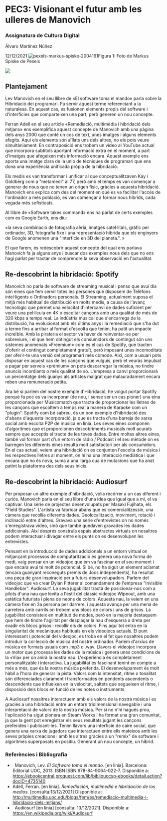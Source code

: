 ﻿# PEC3: Visionant el futur amb les ulleres de Manovich
### Assignatura de Cultura Digital
Álvaro Martínez Núñez

12/12/2021
![pexels-markus-spiske-2004161](https://user-images.githubusercontent.com/95874764/145735076-3090f6bc-5fdc-42ab-8279-dd02be17e4af.jpg)Figura 1: Foto de Markus Spiske de Pexels

![](Aspose.Words.dbad6a24-cf9e-4105-ac40-45fd784e99bf.001.jpeg)
## Plantejament
Lev Manovich en el seu llibre de «El software toma el mando» parla sobre la Hibridació del programari. Fa servir aquest terme referenciant a la naturalesa. En aquest cas, es fusionen elements propis del software i d'interfícies que comparteixen una part, però generen un nou concepte.

Ferran Adell en el seu article «Remediació, multimèdia i hibridació dels mitjans» ens exemplifica aquest concepte de Manovich amb una pàgina dels anys 2000 que conté un cos de text, unes imatges i alguns elements afegits. Aquí els elements són aïllats uns dels altres, no els pots veure simultàniament. En contraposició ens trobem un vídeo al YouTube actual que incorpora subtítols aportant informació extra en el moment, a part d'imatges que afegeixen més informació encara. Aquest exemple ens aporta una imatge clara de la unió de tècniques de programari que ens dona una experiència unificada pròpia de la hibridació.

Els medis es van transformar i unificar al que conceptualitzaven Kay i Goldberg com a "metamedi" al 77, però amb el temps es van començar a generar de nous que no tenen un origen físic, gràcies a aquesta hibridació. Manovich ens explica com des del moment en què es va facilitar l'accés de l'ordinador a més població, es van començar a formar nous híbrids, cada vegada més sofisticats.

Al llibre de «Software takes command» ens ha parlat de certs exemples com es Google Earth, ens diu:

«la seva combinació de fotografia aèria, imatges satel·litals, gràfic per ordinador, 3D, fotografia fixe i una representació hibrida que els enginyers de Google anomenen una "Interficie en 3D del planeta.". »

El que farem, és redescobrir aquest concepte del qual ens parlava Manovich fa ja alguns anys i buscar dos exemples nous dels que no ens hagi parlat per tractar de comprendre la seva observació en l'actualitat.
## Re-descobrint la hibridació: Spotify
Manovich no parla de software de streaming musical i penso que avui dia són eines que fem servir totes les persones que disposem de Telèfons intel·ligents o Ordinadors personals. El Streaming, actualment suposa el mitjà més habitual de distribució en molts medis, a causa de l'avanç tecnològic que permet una velocitat d'intercanvi de dades suficient per veure una pel·lícula en 4K o escoltar cançons amb una qualitat de més de 320 kbps a temps real. La indústria musical que s'encarrega de la distribució, ha evolucionat amb els últims anys i la remediació que s'ha dut a terme fins a arribar al format d'escolta que tenim, ha patit un impacte increïble. Amb la pirateria el sector va haver de reinventar-se per sobreviure, i el que hem obtingut els consumidors de contingut són uns sistemes anomenats «Freemium» com és el cas de Spotify, que tracten d'oferir el contingut completament gratuït, però imposant unes incomoditats per oferir-te una versió del programari més còmode. Així, com a usuari pots disposar en aquest cas de les cançons que vulguis, però et veuràs impulsat a pagar per serveis «prèmium» on pots descarregar la música, no tindre anuncis incordiants o més qualitat de so. L'empresa a canvi proporcionarà un percentatge dels guanys als artistes malgrat que malauradament encara reben una remuneració petita.

Ara bé si parlem del nostre exemple d'Hibridació, he volgut portar Spotify perquè fa poc es va incorporar (de nou, i sense ser un cas pioner) una eina proporcionada per Musicxmatch que tracta de proporcionar les lletres de les cançons que escoltem a temps real a manera de Karaoke com un "plugin". Spotify com bé sabreu, és un bon exemple d'hibridació des d'abans d'aquesta incorporació, ja que es tracta d'una barreja de xarxa social amb escolta P2P de música en línia. Les seves eines componen d'algoritmes que et proporcionen descobriments musicals molt acurats sempre que acceptis el tracte de les teves dades. Entre moltes altres eines, també vol formar part d'un entorn de ràdio / Podcast i el seu mètode on es barregen les diferents eines resulta molt satisfactori per als consumidors. En el cas actual, veiem una hibridació on es conjunten l'escolta de música i les respectives lletres al moment, on hi ha una interacció mediàtica i que encara que no és nova, suma a una llarga cua de mutacions que ha anat patint la plataforma des dels seus inicis.
## Re-descobrint la hibridació: Audiosurf
Per proposar un altre exemple d'hibridació, volia recórrer a un cas diferent i curiós. Manovich parla en el seu llibre d'una idea que igual que a mi, el va captivar. Una sèrie de projectes desenvolupats per Masaki Fujihata, els "Field Studies". L'artista va fabricar abans que es comercialitzessin, una càmera que recollia diferents dades. Geolocalització, moviment, rotació i inclinació entre d'altres. Gravava una sèrie d'entrevistes on no només s'enregistrava vídeo, sinó que també quedaven gravades les dades addicionals. Així després construïa espais abstractes virtuals on nosaltres podem interactuar i divagar entre els punts on es desenvolupen les entrevistes.

Pensant en la introducció de dades addicionals a un entorn virtual on mitjançant processos de computarització es genera una nova forma de medi, vaig pensar en un videojoc que em va fascinar en el seu moment i que encara avui té molt de potencial. Si bé, no ha sigut un element aclamat (encara guanyant reconeguts premis de Jocs independents), ha resultat una peça de gran inspiració per a futurs desenvolupadors. Parlem del videojoc que va crear Dylan Fitterer al comandament de l'empresa "Invisible Handlebar". Audiosurf. La seva jugabilitat tracta de posicionar-nos com a pilots d'una nau que levita a l'estil del clàssic videojoc Wipeout, amb una estètica futurista i plena de neons de colors. Aquesta nau, la veiem en una càmera fixe en 3a persona per darrere, i aquesta avança per una mena de carretera amb carrils on trobem uns blocs de colors i uns de grisos. La jugabilitat consisteix en multitud de modes, però en la majoria destaquem que hem de tindre l'agilitat per desplaçar la nau d'esquerra a dreta per evadir els blocs grisos i recollir els de colors. Fins aquí tot entra en la singularitat de mecàniques habituals en els videojocs actuals. El punt interessant i potencial del videojoc, es troba en el fet que nosaltres podem introduir la col·lecció de música del nostre ordinador. Parlem d'arxius de música en formats usuals com .mp3 o .wav. Llavors el videojoc incorpora un motor que processa les dades de la música i genera unes condicions de la «Via» per on anirà la nostra nau. L'experiència és completament personalitzable i interactiva. La jugabilitat és fascinant tenint en compte a més a més, que és la nostra música preferida. El desenvolupament és molt hàbil a l'hora de generar la pista. Valors com la intensitat, ritme o tonalitat són diferenciades clarament i transformades en pendents ascendents o descendents que influeixen en la velocitat, saltets que segueixen el ritme, i disposició dels blocs en funció de les notes o instruments.

A Audiosurf nosaltres interactuem amb els valors de la nostra música i es graciés a una hibridació entre un entorn tridimensional navegable i una interpretació de valors de la nostra música. Per si no n'hi hagués prou, l'aplicació ha sigut pionera en Steam Works i ha format una gran comunitat, ja que la gent pot enregistrar els seus resultats jugant les cançons preferides i publicant-les. Tenim llavors una interfície de caire social, que genera una xarxa de jugadors que interactuen entre ells mateixos amb les seves pròpies creacions i amb les altres gràcies a un "remix" de software i algoritmes superposats en positiu. Generant un nou concepte, un híbrid.
### Referències i Bibliografia
- ` `Manovich, Lev.  *El Software toma el mando.*  [en línia]. Barcelona: Editorial UOC, 2013. ISBN  ISBN 978-84-9064-022-7. Disponible a: <https://ebookcentral.proquest.com/lib/bibliouocsp-ebooks/detail.action?docID=4735140>
- Adell, Ferran. [en línia]. *Remediación, multimedia e hibridación de los medios*. [consulta:13/12/2021] Disponible a: <http://multimedia.uoc.edu/blogs/fem/es/remediacio-multimedia-i-hibridacio-dels-mitjans/>
- ` `Audiosurf [en línia] [consulta: 13/12/2021]. Disponible a: <https://en.wikipedia.org/wiki/Audiosurf>

